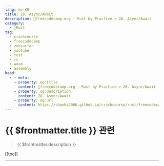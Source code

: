 ```yaml
---
lang: ko-KR
title: 28. Async/Await
description: 🦀freecodecamp.org - Rust by Practice > 28. Async/Await
category: 
  - 🦀Rust
tag: 
  - crashcourse
  - freecodecamp
  - zubiarfan
  - youtube
  - rust
  - rs
  - wasm
  - assembly
head:
  - - meta:
    - property: og:title
      content: 🦀freecodecamp.org - Rust by Practice > 28. Async/Await
    - property: og:description
      content: 28. Async/Await
    - property: og:url
      content: https://chanhi2000.github.io/crashcourse/rust/freecodecamp-rust-by-practice/28.html
---
```


# {{ $frontmatter.title }} 관련

> {{ $frontmatter.description }}

[[toc]]

---